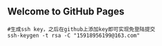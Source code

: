 ## Welcome to GitHub Pages

```shell
#生成ssh key，之后在github上添加key即可实现免登陆提交
ssh-keygen -t rsa -C "15918956199@163.com"
```


